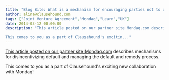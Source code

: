 ```yaml
---
title: "Blog Bite: What is a mechanism for encouraging parties not to default?"
author: alina@clausehound.com
tags: ["Joint Venture Agreement","Mondaq","Learn","UK"]
date: 2014-03-12 00:00:00
description: "This article posted on our partner site Mondaq.com describes mechanisms for disincentivizing default and managing the default and remedy process.

This comes to you as a part of Clausehound's excitin..."
---
```


[This article posted on our partner site Mondaq.com](http://www.mondaq.com/x/298684/Corporate+Governance/The+Joint+Operating+Agreement) describes mechanisms for disincentivizing default and managing the default and remedy process.

This comes to you as a part of Clausehound's exciting new collaboration with Mondaq!